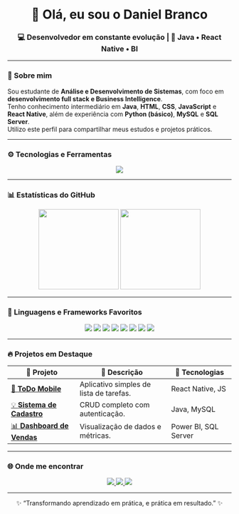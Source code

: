 <!-- Banner -->
<h1 align="center">👋 Olá, eu sou o Daniel Branco</h1>
<h3 align="center">💻 Desenvolvedor em constante evolução | 🎯 Java • React Native • BI</h3>

---

### 🚀 Sobre mim

Sou estudante de **Análise e Desenvolvimento de Sistemas**, com foco em **desenvolvimento full stack e Business Intelligence**.  
Tenho conhecimento intermediário em **Java**, **HTML**, **CSS**, **JavaScript** e **React Native**, além de experiência com **Python (básico)**, **MySQL** e **SQL Server**.  
Utilizo este perfil para compartilhar meus estudos e projetos práticos.

---

### ⚙️ Tecnologias e Ferramentas

<p align="center">
  <img src="https://skillicons.dev/icons?i=java,html,css,js,react,python,mysql,sqlite,git,github,vscode" />
</p>

---

### 📊 Estatísticas do GitHub

<p align="center">
  <img height="180em" src="https://github-readme-stats.vercel.app/api?username=DanielOliveir4&show_icons=true&theme=tokyonight&count_private=true&hide_border=true"/>
  <img height="180em" src="https://github-readme-stats.vercel.app/api/top-langs/?username=DanielOliveir4&layout=compact&langs_count=8&theme=tokyonight&hide_border=true"/>
</p>

---

### 🌟 Linguagens e Frameworks Favoritos

<p align="center">
  <img src="https://img.shields.io/badge/Java-ED8B00?style=for-the-badge&logo=openjdk&logoColor=white"/>
  <img src="https://img.shields.io/badge/HTML5-E34F26?style=for-the-badge&logo=html5&logoColor=white"/>
  <img src="https://img.shields.io/badge/CSS3-1572B6?style=for-the-badge&logo=css3&logoColor=white"/>
  <img src="https://img.shields.io/badge/JavaScript-F7DF1E?style=for-the-badge&logo=javascript&logoColor=black"/>
  <img src="https://img.shields.io/badge/React_Native-20232A?style=for-the-badge&logo=react&logoColor=61DAFB"/>
  <img src="https://img.shields.io/badge/Python-3776AB?style=for-the-badge&logo=python&logoColor=white"/>
  <img src="https://img.shields.io/badge/MySQL-005C84?style=for-the-badge&logo=mysql&logoColor=white"/>
  <img src="https://img.shields.io/badge/SQL_Server-CC2927?style=for-the-badge&logo=microsoftsqlserver&logoColor=white"/>
</p>

---

### 🔥 Projetos em Destaque

| 🚧 Projeto | 💬 Descrição | 🧰 Tecnologias |
|-------------|---------------|----------------|
| [📱 **ToDo Mobile**](#) | Aplicativo simples de lista de tarefas. | React Native, JS |
| [💡 **Sistema de Cadastro**](#) | CRUD completo com autenticação. | Java, MySQL |
| [📊 **Dashboard de Vendas**](#) | Visualização de dados e métricas. | Power BI, SQL Server |

---

### 🌐 Onde me encontrar

<p align="center">
  <a href="https://www.linkedin.com/in/daniel-branco-20035a281/" target="_blank">
    <img src="https://img.shields.io/badge/LinkedIn-0A66C2?style=for-the-badge&logo=linkedin&logoColor=white"/>
  </a>
  <a href="danielbranco333@gmail.com" target="_blank">
    <img src="https://img.shields.io/badge/Gmail-D14836?style=for-the-badge&logo=gmail&logoColor=white"/>
  </a>
  <a href="https://github.com/DanilOliveir4" target="_blank">
    <img src="https://img.shields.io/badge/GitHub-181717?style=for-the-badge&logo=github&logoColor=white"/>
  </a>
</p>

---

<p align="center">✨ “Transformando aprendizado em prática, e prática em resultado.” ✨</p>
